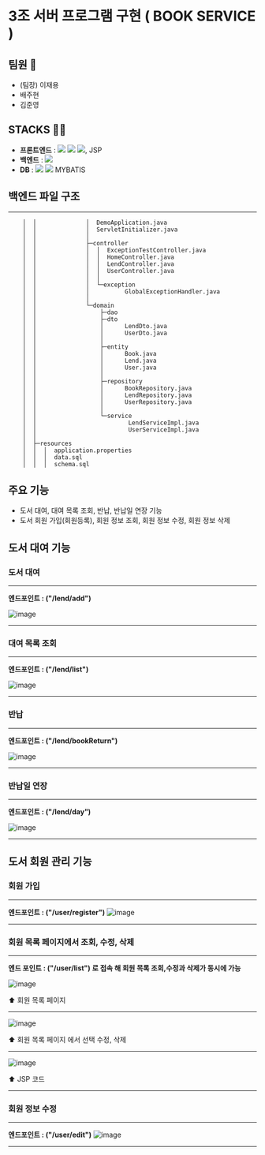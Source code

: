 # 3조 서버 프로그램 구현 ( BOOK SERVICE )

## 팀원 👥
- (팀장) 이재용
- 배주현
- 김준영

## STACKS 😶‍🌫️
- **프론트엔드** : <img src="https://img.shields.io/badge/HTML-E34F26?style=for-the-badge&logo=html5&logoColor=white"> <img src="https://img.shields.io/badge/CSS-1572B6?style=for-the-badge&logo=css3&logoColor=white"> <img src="https://img.shields.io/badge/JAVASCRIPT-F7DF1E?style=for-the-badge&logo=javascript&logoColor=white">, JSP
- **백엔드** : <img src="https://img.shields.io/badge/Spring Boot-6DB33F?style=for-the-badge&logo=springboot&logoColor=white">
- **DB** : <img src="https://img.shields.io/badge/MySQL-4479A1?style=for-the-badge&logo=mysql&logoColor=white"> <img src="https://img.shields.io/badge/Hibernate-59666C?style=for-the-badge&logo=hibernate&logoColor=white"> MYBATIS

## 백엔드 파일 구조
---
```
    │  │              │  DemoApplication.java
    │  │              │  ServletInitializer.java
    │  │              │
    │  │              ├─controller
    │  │              │  │  ExceptionTestController.java
    │  │              │  │  HomeController.java
    │  │              │  │  LendController.java
    │  │              │  │  UserController.java
    │  │              │  │
    │  │              │  └─exception
    │  │              │          GlobalExceptionHandler.java
    │  │              │
    │  │              └─domain
    │  │                  ├─dao
    │  │                  ├─dto
    │  │                  │      LendDto.java
    │  │                  │      UserDto.java
    │  │                  │
    │  │                  ├─entity
    │  │                  │      Book.java
    │  │                  │      Lend.java
    │  │                  │      User.java
    │  │                  │
    │  │                  ├─repository
    │  │                  │      BookRepository.java
    │  │                  │      LendRepository.java
    │  │                  │      UserRepository.java
    │  │                  │
    │  │                  └─service
    │  │                          LendServiceImpl.java
    │  │                          UserServiceImpl.java
    │  │
    │  ├─resources
    │  │  │  application.properties
    │  │  │  data.sql
    │  │  │  schema.sql
```


## 주요 기능
- 도서 대여, 대여 목록 조회, 반납, 반납일 연장 기능
- 도서 회원 가입(회원등록), 회원 정보 조회, 회원 정보 수정, 회원 정보 삭제

## 도서 대여 기능
### 도서 대여
---
**엔드포인트 : ("/lend/add")**

![image](https://github.com/user-attachments/assets/02d8d8fc-75a9-4ee0-b1fe-a61ffc6efdba)

<hr>

### 대여 목록 조회
---

**엔드포인트 : ("/lend/list")**

![image](https://github.com/user-attachments/assets/a057456f-7c1d-4afc-afa3-61b023544222)

<hr>

### 반납
---

**엔드포인트 : ("/lend/bookReturn")**

![image](https://github.com/user-attachments/assets/16398d30-5ad0-427a-af72-d743830e3512)

<hr>

### 반납일 연장
---

**엔드포인트 : ("/lend/day")**

![image](https://github.com/user-attachments/assets/726b01bb-053b-4fbf-b046-6e1a5e44d9e9)

<hr>

## 도서 회원 관리 기능

### 회원 가입
---

**엔드포인트 : ("/user/register")**
![image](https://github.com/user-attachments/assets/32c65a78-f4cb-4968-816d-e4cd0029bf39)

<hr>

### 회원 목록 페이지에서 조회, 수정, 삭제
---

**엔드 포인트 : ("/user/list") 로 접속 해 회원 목록 조회,수정과 삭제가 동시에 가능**


![image](https://github.com/user-attachments/assets/85fd5e90-f0c4-4217-997a-b3dc6e8d039a)

⬆️ 회원 목록 페이지

<hr>

![image](https://github.com/user-attachments/assets/997ae754-766e-4fe7-a6c4-db78dad6bd67)

⬆️ 회원 목록 페이지 에서 선택 수정, 삭제

<hr>

![image](https://github.com/user-attachments/assets/8b6537d7-f83e-4b59-bfa8-56afb9f10232)

⬆️ JSP 코드

<hr>

### 회원 정보 수정
---

**엔드포인트 : ("/user/edit")**
![image](https://github.com/user-attachments/assets/c131b080-1f17-447c-9028-1352ab3dc213)

<hr>


